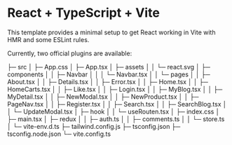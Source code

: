 # React + TypeScript + Vite

This template provides a minimal setup to get React working in Vite with HMR and some ESLint rules.

Currently, two official plugins are available:





├─ src
│  ├─ App.css
│  ├─ App.tsx
│  ├─ assets
│  │  └─ react.svg
│  ├─ components
│  │  ├─ Navbar
│  │  │  └─ Navbar.tsx
│  │  └─ pages
│  │     ├─ About.tsx
│  │     ├─ Details.tsx
│  │     ├─ Error.tsx
│  │     ├─ Home.tsx
│  │     ├─ HomeCarts.tsx
│  │     ├─ Like.tsx
│  │     ├─ Login.tsx
│  │     ├─ MyBlog.tsx
│  │     ├─ MyDetail.tsx
│  │     ├─ NewModal.tsx
│  │     ├─ NewProduct.tsx
│  │     ├─ PageNav.tsx
│  │     ├─ Register.tsx
│  │     ├─ Search.tsx
│  │     ├─ SearchBlog.tsx
│  │     └─ UpdateModal.tsx
│  ├─ hook
│  │  └─ useRouten.tsx
│  ├─ index.css
│  ├─ main.tsx
│  ├─ redux
│  │  ├─ auth.ts
│  │  ├─ comments.ts
│  │  └─ store.ts
│  └─ vite-env.d.ts
├─ tailwind.config.js
├─ tsconfig.json
├─ tsconfig.node.json
└─ vite.config.ts

```